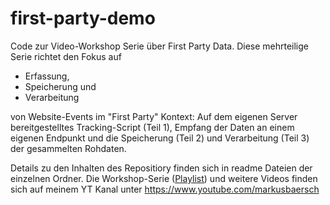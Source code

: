 # first-party-demo
Code zur Video-Workshop Serie über First Party Data. Diese mehrteilige Serie richtet den Fokus auf 

- Erfassung, 
- Speicherung und 
- Verarbeitung 

von Website-Events im "First Party" Kontext: Auf dem eigenen Server bereitgestelltes Tracking-Script (Teil 1), Empfang der Daten an einem eigenen Endpunkt und die Speicherung (Teil 2) und Verarbeitung (Teil 3) der gesammelten Rohdaten.   

Details zu den Inhalten des Repositiory finden sich in readme Dateien der einzelnen Ordner. Die Workshop-Serie ([Playlist](https://www.youtube.com/watch?v=juzaUNb55t4&list=PLoPHZR6Jh3an0Rw_8gFQolsaQULKbvoEC)) und weitere Videos finden sich auf meinem YT Kanal unter https://www.youtube.com/markusbaersch 

